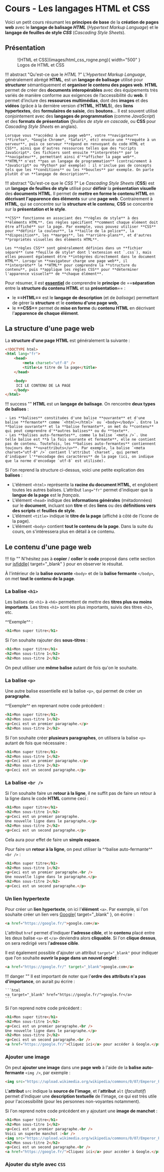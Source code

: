 # Cours - Les langages HTML et CSS

Voici un petit cours résumant les **principes de base** de la **création de pages web** avec le **langage de balisage *HTML*** (*Hypertext Markup Language*) et le **langage de feuilles de style *CSS*** (*Cascading Style Sheets*).

## Présentation

<figure markdown>
  ![HTML et CSS](images/html_css_rogne.png){ width="500" }
  <figcaption>Logos de HTML et CSS</figcaption>
</figure>

!!! abstract "Qu'est-ce que le *HTML* ?"
    L’*Hypertext Markup Language*, généralement abrégé **HTML**, est un **langage de balisage** utilisé pour **structurer** sémantiquement et **organiser le contenu des pages web**. **HTML** permet de créer des **documents interopérables** avec des équipements très variés de manière conforme aux exigences de l’accessibilité du **web**. Il permet d’inclure des **ressources multimédias**, dont des **images** et des **vidéos** (grâce à la dernière version d'**HTML**, **HTML5**), des **liens hypertextes**, des **formulaires de saisie**, des **boutons**... Il est souvent utilisé conjointement avec des **langages de programmation** (comme *JavaScript*) et des **formats de présentation** (*feuilles de style en cascade*, ou **CSS** pour *Cascading Style Sheets* en anglais).

    Lorsque vous **accédez à une page web**, votre **navigateur** (*Firefox*, *Google Chrome*, *Safari*, etc) envoie une **requête à un serveur**, puis ce serveur **répond en renvoyant du code HTML et CSS**, ainsi que d'autres ressources telles que des *scripts JavaScript*. Ces fichiers sont ensuite **interprétés** par le **navigateur**, permettant ainsi d'**afficher la page web**. 
    **HTML** n'est **pas un langage de programmation** (contrairement à *JavaScript* ou *Python* par exemple) : il n'inclue pas de concepts tels que les **conditions** ou les **boucles** par exemple. On parle plutôt d'un **langage de description**.

!!! abstract "Qu'est-ce que le *CSS* ?"
    Le *Cascading Style Sheets* (**CSS**) est un **langage de feuilles de style** utilisé pour **définir** la **présentation visuelle** des **documents HTML**. Il permet de **mettre en forme le contenu HTML** en **décrivant l'apparence des éléments** sur une **page web**. Contrairement à **HTML**, qui se concentre sur la **structure et le contenu**, **CSS** se concentre sur la **présentation et le style**.

    **CSS** fonctionne en associant des **règles de style** à des **éléments HTML**. Ces règles spécifient **comment chaque élément doit être affiché** sur la page. Par exemple, vous pouvez utiliser **CSS** pour **définir la couleur**, la **taille de la police**, la **disposition**, les **marges**, les **arrière-plans**, et d'autres **propriétés visuelles des éléments HTML**.

    Les **règles CSS** sont généralement définies dans un **fichier séparé** (une *feuille de style* dont l'extension est `.css`), mais elles peuvent également être **intégrées directement dans le document HTML**. Lorsqu'un **navigateur charge une page web**, il **interprète** le **HTML** pour comprendre la **structure du contenu**, puis **applique les règles CSS** pour **déterminer l'apparence visuelle** de **chaque élément**.

Pour résumer, il est **<u>essentiel</u>** de comprendre le **principe** de ==**séparation** entre la **structure du contenu HTML** et sa **présentation**== :

- le **==HTML==** est le **langage de description** (et de *balisage*) permettant de gérer la **structure** et le **contenu d'une page web**,
- le **==CSS==** permet de **mise en forme** du **contenu HTML** en décrivant l'**apparence de chaque élément**.

## La structure d'une page web

La **structure d'une page HTML** est généralement la suivante :

```html
<!DOCTYPE html>
<html lang="fr">
    <head>
        <meta charset="utf-8" />
        <title>Le titre de la page</title>
    </head>

    <body>
     ICI LE CONTENU DE LA PAGE
    </body>
</html>
```

!!! success ""
    **HTML** est un **langage de balisage**. On rencontre **deux types de balises** :

    - Les **balises** constituées d'une balise **ouvrante** et d'une balise **fermante** comme `<html></html>` ou `<body></body>`. Entre la **balise ouvrante** et la **balise fermante**, on met du **contenu** qui peut comprendre d'**autres balises** ou du **texte**.
    - Les **balises auto-fermantes**, comme la balise `<meta />`. Une telle balise est **à la fois ouvrante et fermante**, elle ne contient pas de contenu. Toutefois, les **balises auto-fermantes** contiennent toujours des **<u>attributs</u>**. Par exemple, la balise `<meta charset="utf-8" />` contient l'attribut `charset`, qui permet d'indiquer l'**encodage des caractères** de la page (ici, on indique que la norme d'encodage `utf-8` est utilisée).

Si l'on reprend la structure ci-dessus, voici une petite explication des **balises** :

- L'élément `<html>` représente la **racine du document HTML**, et englobent toutes les autres balises. L'attribut `lang="fr"` permet d'indiquer que la **langue de la page** est le *français*.
- L'élément `<head>` indique des **informations générales** (métadonnées) sur le **document**, incluant son **titre** et des **liens** ou des **définitions vers des scripts** et **feuilles de style**.
- L'élément `<title>` indique le **titre de la page** (affiché à côté de l'îcone de la page).
- L'élément `<body>` contient **tout le contenu de la page**. Dans la suite du cours, on s'intéressera plus en détail à ce contenu.

## Le contenu d'une page web

!!! tip ""
    N'hésitez pas à **copier** / **coller** le **code** proposé dans cette section sur [jsfiddle](https://jsfiddle.net/){ target="_blank" } pour en observer le résultat.

À l'intérieur de la **balise ouvrante** `<body>` et de la **balise fermante** `</body>`, on met **tout le contenu de la page**.

### La balise `<h1>`

Les balises de `<h1>` à `<h6>` permettent de mettre des **titres plus ou moins importants**. Les titres `<h1>` sont les plus importants, suivis des titres `<h2>`, etc.

^^Exemple^^ :

```html
<h1>Mon super titre</h1>
```

Si l'on souhaite rajouter des **sous-titres** :

```html
<h1>Mon super titre</h1>
<h2>Mon sous-titre 1</h2>
<h2>Mon sous-titre 2</h2>
```

On peut utiliser une **même balise** autant de fois qu'on le souhaite.

### La balise `<p>`

Une autre balise essentielle est la balise `<p>`, qui permet de créer un **paragraphe**.

^^Exemple^^ en reprenant notre code précédent :

```html
<h1>Mon super titre</h1>
<h2>Mon sous-titre 1</h2>
<p>Ceci est un premier paragraphe.</p>
<h2>Mon sous-titre 2</h2>
```

Si l'on souhaite créer **plusieurs paragraphes**, on utilisera la balise `<p>` autant de fois que nécessaire :

```html
<h1>Mon super titre</h1>
<h2>Mon sous-titre 1</h2>
<p>Ceci est un premier paragraphe.</p>
<h2>Mon sous-titre 2</h2>
<p>Ceci est un second paragraphe.</p>
```

### La balise `<br />`

Si l'on souhaite faire un **retour à la ligne**, il ne suffit pas de faire un retour à la ligne dans le code **HTML** comme ceci :

```html
<h1>Mon super titre</h1>
<h2>Mon sous-titre 1</h2>
<p>Ceci est un premier paragraphe.
Une nouvelle ligne dans le paragraphe.</p>
<h2>Mon sous-titre 2</h2>
<p>Ceci est un second paragraphe.</p>
```

Cela aura pour effet de faire un **simple espace**.

Pour faire un **retour à la ligne**, on peut utiliser la ^^balise auto-fermante^^ `<br />` :

```html
<h1>Mon super titre</h1>
<h2>Mon sous-titre 1</h2>
<p>Ceci est un premier paragraphe.<br />
Une nouvelle ligne dans le paragraphe.</p>
<h2>Mon sous-titre 2</h2>
<p>Ceci est un second paragraphe.</p>
```

### Un lien hypertexte

Pour créer un **lien hypertexte**, on ici l'**élément** `<a>`. Par exemple, si l'on souhaite créer un lien vers [Google](https://google.fr/){ target="_blank" }, on écrire :

```html
<a href="https://google.fr/">google.com</a>
```

L'attribut `href` permet d'indiquer **l'adresse cible**, et le **contenu** placé entre les deux balise `<a>` et `</a>` deviendra alors **cliquable**. Si l'on **clique dessus**, on sera redirigé vers l'**adresse cible**.

Il est également possible d'ajouter un attribut `target="_blank"` pour indiquer que l'on souhaite **ouvrir la page dans un nouvel onglet** :

```html
<a href="https://google.fr/" target="_blank">google.com</a>
```

!!! danger ""
    Il est important de noter que l'**ordre des attributs n'a pas d'importance**, on aurait pu écrire :

    ```html
    <a target="_blank" href="https://google.fr/">google.fr</a>
    ```

Si l'on reprend notre code précédent :

```html
<h1>Mon super titre</h1>
<h2>Mon sous-titre 1</h2>
<p>Ceci est un premier paragraphe.<br />
Une nouvelle ligne dans le paragraphe.</p>
<h2>Mon sous-titre 2</h2>
<p>Ceci est un second paragraphe.<br />
<a href="https://google.fr/">Cliquez ici</a> pour accéder à Google.</p>
```

### Ajouter une image

On peut **ajouter une image** dans une **page web** à l'aide de la **balise auto-fermante** `<img />`, par exemple :

```html
<img src="https://upload.wikimedia.org/wikipedia/commons/0/07/Emperor_Penguin_Manchot_empereur.jpg" alt="Un manchot" />
```

L'**attribut** `src` indique la **source de l'image**, et l'**attribut** `alt` (*facultatif*) permet d'indiquer une **description textuelle**  de l'image, ce qui est très utile pour l'accessibilité (pour les personnes non-voyantes notamment).

Si l'on reprend notre code précédent en y ajoutant une **image de manchot** :

```html
<h1>Mon super titre</h1>
<h2>Mon sous-titre 1</h2>
<p>Ceci est un premier paragraphe.<br />
Voici un superbe manchot :<br />
<img src="https://upload.wikimedia.org/wikipedia/commons/0/07/Emperor_Penguin_Manchot_empereur.jpg" alt="Un manchot" /></p>
<h2>Mon sous-titre 2</h2>
<p>Ceci est un second paragraphe.<br />
<a href="https://google.fr/">Cliquez ici</a> pour accéder à Google.</p>
```

### Ajouter du style avec `CSS`